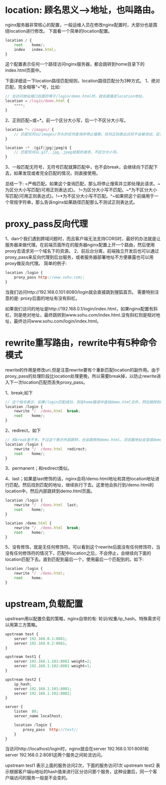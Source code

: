 # location: 顾名思义-->地址，也叫路由。
nginx服务器非常核心的配置，一般运维人员在修改nginx配置时，大部分也是围绕location进行修改。
下面看一个简单的location配置。
```js
location / {
    root    home/;
    index   index.html;
}
```
这个配置表示任何一个路径访问nginx服务器，都会跳转到home目录下的index.html页面中。

下面详细说一下location路径匹配规则，location路径匹配分为3种方式。
1、绝对匹配，完全相等“=”号，比如:

```js
// 当访问地址端口后面的等于/login/demo.html时，就会直接走location地址。
location = /login/demo.html {
    ****;
}
```

2、正则匹配~或~*。前一个区分大小写，后一个不区分大小写。

```js
location ^~ /images/ {
    // 匹配任何以/images/开头的任何查询并停止搜索。任何正则表达式将不会被测试。区分大小写。
}

location ~* .(gif|jpg|jpeg)$ {
    // 匹配任何以.gif,.jpg,.jpeg结尾的请求。不区分大小写。
}
```

3、一般匹配无符号，无符号匹配就算匹配中，也不会break，会继续向下匹配下去，如果发现或者完全匹配的情况，则直接使用。

总结一下: =严格匹配。如果这个查询匹配，那么将停止搜索并立即处理此请求。~为区分大小写匹配(可用正则表达式)。 !~为区分大小写不匹配。~*为不区分大小写匹配(可用正则表达式)。!~*为不区分大小写不匹配。^~如果把这个前缀用于一个常规字符串，那么告诉nginx如果路径匹配那么不测试正则表达式。

# proxy_pass反向代理
1、dan个我们遇到跨域问题时，而且客户端无法支持CORS时，最好的办法就是让服务器来做代理。在前端页面所在的服务器nginx配置上开一个路由，然后使用proxy去请求另一个域名下的资源。
2、前后台分离，前端独立开发后也可以通过proxy_pass来反向代理到后台服务，或者服务器部署地址不方便暴露也可以用proxy做反向代理。
简单的例子:
```js
location /login {
    proxy_pass http://www.sohu.com/;
}
```
当我们访问http://192.168.0.101:8080/login就会直接跳到搜狐首页。
需要特别注意的是: proxy后面的地址有没有斜杠。

如果我们访问的地址是http://192.168.0.1/login/index.html，如果nginx配置有斜杠，则是绝对地址，最终跳转到www.sohu.com/index.html.没有斜杠则是相对地址，最终访问www.sohu.com/login/index.html。

# rewrite重写路由，rewrite中有5种命令模式
rewrite的作用是修改uri,但是注意rewrite要有个重新匹配location的副作用。由于proxy_pass的处理阶段比location处理更晚，所以需要break掉，以防止rewrite进入下一次location匹配而丢失proxy_pass。

1、break;如下

```js
// 这个指令表示，如果/login匹配成功，则在home路径中查找demo.html文件，然后跳转到demo.html。注意这是内部跳转，浏览器上的url地址不会变，还是以/login结尾。
location /login {
    rewrite ^/  /demo.html  break;
    root    home/;
}
```

2、redirect，如下

```js
// 和break差不多，不过这个表示外部跳转，也会跳转到demo.html，浏览器地址会变成demo.html
location /login {
    rewrite ^/  /demo.html  redirect;
    root    home/;
}
```

3、permanent；和redirect类似。

4、last；如果是last修饰的话，nginx会将/demo.html地址和其他location地址进行匹配。然后找到匹配的地址，继续执行下去。这里他会执行到/demo.html的location中，然后内部跳转到demo.html页面。
```js
location /login {
    rewrite ^/  /demo.html  last;
    root    home/;
}

location /demo.html {
    rewrite ^/  /demo.html  break;
    root    home/;
}
```

5、没有修饰，就是无任何修饰符。可以看到这个rewrite后面没有任何修饰符，当没有任何修饰符的情况下，匹配中location之后，不会停止，会继续向下面的location匹配下去。直到匹配到最后一个，使用最后一个匹配到的。如下:

```js
location /login {
    rewrite ^/  /demo.html;
    root    home;
}
```

# upstream,负载配置
upstream用以配置负载的策略，nginx自带的有: 轮训/权重/ip_hash。特殊需求可以用第三方策略。

```js
upstream test {
    server 192.168.0.1:8081;
    server 192.168.0.2:8081;
}

upstream test1 {
    server 192.168.1.101:8081 weight=2;
    server 192.168.1.102:8081 weight=1;
}

upstream test2 {
    ip_hash;
    server 192.168.1.101:8081;
    server 192.168.1.102:8082;
}

server {
    listen  80;
    server_name localhost;

    location /login {
        proxy_pass  http://test/;
    }
}
```
 
当访问http://localhost/login时，nginx就会在server 192.168.0.101:8081和server 192.168.0.2:8081这两个服务之间轮流访问。

upstream test1 表示上面的服务访问2次，下面的服务访问1次
upstream test2 表示根据客户端ip地址的hash值来进行区分访问那个服务，这种设置后，同一个客户端访问的服务一般是不会变的。